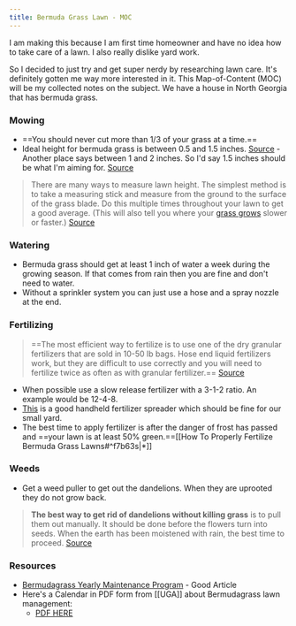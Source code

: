 ```yaml
---
title: Bermuda Grass Lawn - MOC
---
```


I am making this because I am first time homeowner and have no idea how to take care of a lawn. I also really dislike yard work.

So I decided to just try and get super nerdy by researching lawn care. It's definitely gotten me way more interested in it. This Map-of-Content (MOC) will be my collected notes on the subject. We have a house in North Georgia that has bermuda grass.

### Mowing
* ==You should never cut more than 1/3 of your grass at a time.==
* Ideal height for bermuda grass is between 0.5 and 1.5 inches. [Source](https://sodsolutions.com/lawn-care-guides/spring-maintenance-tips-for-your-bermuda-grass-lawn/) - Another place says between 1 and 2 inches. So I'd say 1.5 inches should be what I'm aiming for. [Source](https://www.walterreeves.com/lawn-care/bermudagrass-mowing-correctly/)
> There are many ways to measure lawn height. The simplest method is to take a measuring stick and measure from the ground to the surface of the grass blade. Do this multiple times throughout your lawn to get a good average. (This will also tell you where your [grass grows](https://obsessedlawn.com/how-long-does-grass-seed-take-to-grow/) slower or faster.) [Source](https://obsessedlawn.com/how-to-measure-lawn-mower-cutting-height-2/)


### Watering
* Bermuda grass should get at least 1 inch of water a week during the growing season. If that comes from rain then you are fine and don't need to water.
* Without a sprinkler system you can just use a hose and a spray nozzle at the end.

### Fertilizing
> ==The most efficient way to fertilize is to use one of the dry granular fertilizers that are sold in 10-50 lb bags. Hose end liquid fertilizers work, but they are difficult to use correctly and you will need to fertilize twice as often as with granular fertilizer.== [Source](https://www.outsidepride.com/seed/grass-seed/bermuda-grass-seed/Fertilizing-Bermuda-Grass/)

* When possible use a slow release fertilizer with a 3-1-2 ratio. An example would be 12-4-8.
* [This](https://www.homedepot.com/p/Scotts-Wizz-Spreader-71131/206601107?ITC=AUC-129461-23-12140) is a good handheld fertilizer spreader which should be fine for our small yard.
* The best time to apply fertilizer is after the danger of frost has passed and ==your lawn is at least 50% green.==[[How To Properly Fertilize Bermuda Grass Lawns#^f7b63s|*]]


### Weeds
* Get a weed puller to get out the dandelions. When they are uprooted they do not grow back.
> **The best way to get rid of dandelions without killing grass** is to pull them out manually. It should be done before the flowers turn into seeds. When the earth has been moistened with rain, the best time to proceed. [Source](https://www.overtopinfo.com/get-rid-of-dandelions-naturally/#:~:text=%20How%20to%20Remove%20Dandelions%20from%20Lawn%3F%20,as%20a%20natural%20ingredient%20in%20the...%20More%20)


### Resources
* [Bermudagrass Yearly Maintenance Program](https://hgic.clemson.edu/factsheet/bermudagrass-maintenance-calendar/) - Good Article
* Here's a Calendar in PDF form from [[UGA]] about Bermudagrass lawn management:
	* [PDF HERE](https://extension.uga.edu/content/dam/extension-county-offices/forsyth-county/anr/BermudagrassLawnCalendar.pdf)
